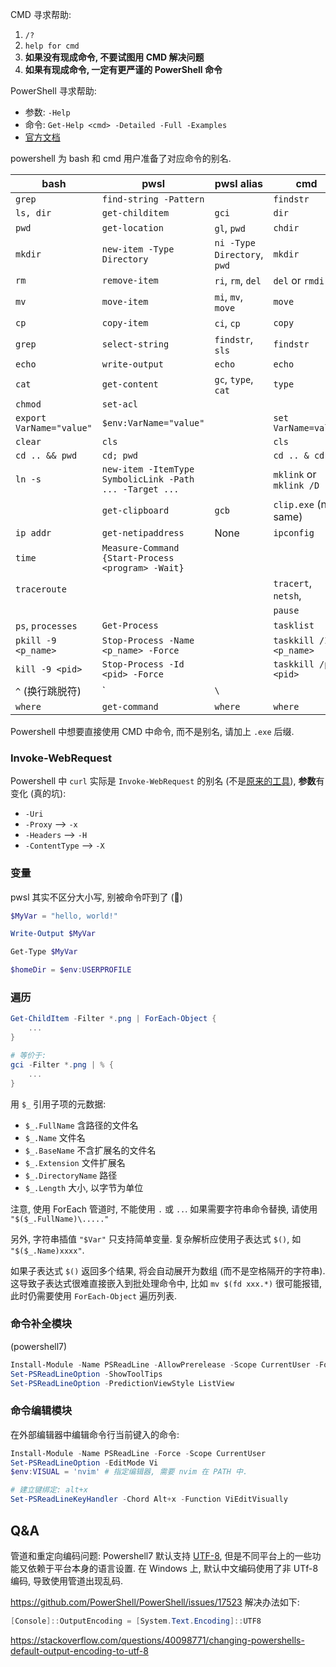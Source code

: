 
CMD 寻求帮助:
1. `/?`
2. `help for cmd`
3. **如果没有现成命令, 不要试图用 CMD 解决问题**
4. **如果有现成命令, 一定有更严谨的 PowerShell 命令**

PowerShell 寻求帮助:

- 参数: `-Help`
- 命令: `Get-Help <cmd> -Detailed -Full -Examples`
- [官方文档](https://learn.microsoft.com/en-us/powershell/)

powershell 为 bash 和 cmd 用户准备了对应命令的别名.

| bash                     | pwsl                                                    | pwsl alias                  | cmd                     |
| ------------------------ | ------------------------------------------------------- | --------------------------- | ----------------------- |
| `grep`                   | `find-string -Pattern`                                  |                             | `findstr`               |
| `ls, dir`                | `get-childitem`                                         | `gci`                       | `dir`                   |
| `pwd`                    | `get-location`                                          | `gl`, `pwd`                 | `chdir`                 |
| `mkdir`                  | `new-item -Type Directory`                              | `ni -Type Directory`, `pwd` | `mkdir`                 |
| `rm`                     | `remove-item`                                           | `ri`, `rm`, `del`           | `del` or `rmdir`        |
| `mv`                     | `move-item`                                             | `mi`, `mv`, `move`          | `move`                  |
| `cp`                     | `copy-item`                                             | `ci`, `cp`                  | `copy`                  |
| `grep`                   | `select-string`                                         | `findstr`, `sls`            | `findstr`               |
| `echo`                   | `write-output`                                          | `echo`                      | `echo`                  |
| `cat`                    | `get-content`                                           | `gc`, `type`, `cat`         | `type`                  |
| `chmod`                  | `set-acl`                                               |                             |                         |
| `export VarName="value"` | `$env:VarName="value"`                                  |                             | `set VarName=value`     |
| `clear`                  | `cls`                                                   |                             | `cls`                   |
| `cd .. && pwd`           | `cd; pwd`                                               |                             | `cd .. & cd`            |
| `ln -s`                  | `new-item -ItemType SymbolicLink -Path ... -Target ...` |                             | `mklink` or `mklink /D` |
|                          | `get-clipboard`                                         | `gcb`                       | `clip.exe` (not same)   |
| `ip addr`                | `get-netipaddress`                                      | None                        | `ipconfig`              |
| `time`                   | `Measure-Command {Start-Process <program> -Wait}`       |                             |                         |
| `traceroute`             |                                                         |                             | `tracert`, `netsh`,     |
|                          |                                                         |                             | `pause`                 |
| `ps`, `processes`        | `Get-Process`                                           |                             | `tasklist`              |
| `pkill -9 <p_name>`      | `Stop-Process -Name <p_name> -Force`                    |                             | `taskkill /IM <p_name>` |
| `kill -9 <pid>`          | `Stop-Process -Id <pid> -Force`                         |                             | `taskkill /pid <pid>`   |
| `^`  (换行跳脱符)        | \`                                                      | `\`                         |                         |
| `where`                  | `get-command`                                           | `where`                     | `where`                        |

Powershell 中想要直接使用 CMD 中命令, 而不是别名, 请加上 `.exe` 后缀.

### Invoke-WebRequest

Powershell 中 `curl` 实际是 `Invoke-WebRequest` 的别名 (不是[原来的工具](网络调试.md#`curl`)), **参数**有变化 (真的坑):

- `-Uri` 
- `-Proxy` --> `-x`
- `-Headers` --> `-H`
- `-ContentType` --> `-X`

### 变量

pwsl 其实不区分大小写, 别被命令吓到了 (🖤)

```powershell
$MyVar = "hello, world!"

Write-Output $MyVar

Get-Type $MyVar

$homeDir = $env:USERPROFILE
```

### 遍历

```powershell
Get-ChildItem -Filter *.png | ForEach-Object {
	...
}

# 等价于:
gci -Filter *.png | % {
	...
}
```

用 `$_` 引用子项的元数据:
- `$_.FullName` 含路径的文件名
- `$_.Name` 文件名
- `$_.BaseName` 不含扩展名的文件名
- `$_.Extension` 文件扩展名
- `$_.DirectoryName` 路径
- `$_.Length` 大小, 以字节为单位

注意, 使用 ForEach 管道时, 不能使用 `.` 或 `..`. 如果需要字符串命令替换, 请使用 `"$($_.FullName)\....."`

另外, 字符串插值 `"$Var"` 只支持简单变量. 复杂解析应使用子表达式 `$()`, 如 `"$($_.Name)xxxx"`. 

如果子表达式 `$()` 返回多个结果, 将会自动展开为数组 (而不是空格隔开的字符串). 这导致子表达式很难直接嵌入到批处理命令中, 比如 `mv $(fd xxx.*)` 很可能报错, 此时仍需要使用 `ForEach-Object` 遍历列表.

### 命令补全模块

(powershell7)

```powershell
Install-Module -Name PSReadLine -AllowPrerelease -Scope CurrentUser -Force -SkipPublisherCheck
Set-PSReadLineOption -ShowToolTips
Set-PSReadLineOption -PredictionViewStyle ListView
```

### 命令编辑模块

在外部编辑器中编辑命令行当前键入的命令: 

```powershell
Install-Module -Name PSReadLine -Force -Scope CurrentUser
Set-PSReadLineOption -EditMode Vi
$env:VISUAL = 'nvim' # 指定编辑器, 需要 nvim 在 PATH 中.

# 建立键绑定: alt+x
Set-PSReadLineKeyHandler -Chord Alt+x -Function ViEditVisually
```

## Q&A

管道和重定向编码问题: Powershell7 默认支持 [UTF-8](../../Network/应用层/字符编码/字符编码.md), 但是不同平台上的一些功能又依赖于平台本身的语言设置. 在 Windows 上, 默认中文编码使用了非 UTf-8 编码, 导致使用管道出现乱码.

<https://github.com/PowerShell/PowerShell/issues/17523> 解决办法如下:

```powershell
[Console]::OutputEncoding = [System.Text.Encoding]::UTF8
```

<https://stackoverflow.com/questions/40098771/changing-powershells-default-output-encoding-to-utf-8>